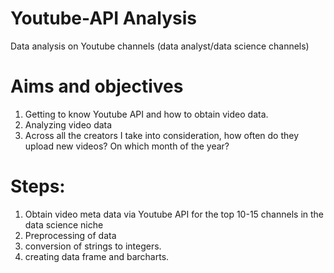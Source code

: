 # Youtube-API Analysis
Data analysis on Youtube channels (data analyst/data science channels)
# Aims and objectives
1. Getting to know Youtube API and how to obtain video data.
2. Analyzing video data
3. Across all the creators I take into consideration, how often do they upload new videos? On which month of the year?

# Steps:
1. Obtain video meta data via Youtube API for the top 10-15 channels in the data science niche
2. Preprocessing of data
3. conversion of strings to integers.
4. creating data frame and barcharts.
   
